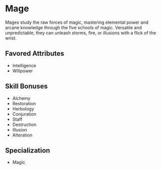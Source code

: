 # Mage

Mages study the raw forces of magic, mastering elemental power and arcane knowledge through the five schools of magic. Versatile and unpredictable, they can unleash storms, fire, or illusions with a flick of the wrist. 

## Favored Attributes
- Intelligence
- Willpower

## Skill Bonuses
- Alchemy
- Restoration
- Herbology
- Conjuration
- Staff
- Destruction
- Illusion
- Alteration

## Specialization
- Magic